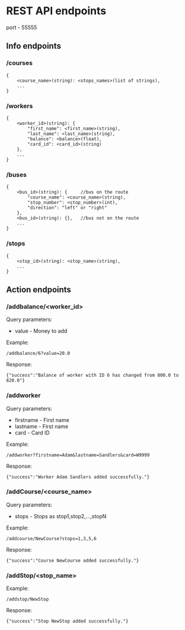 # REST API endpoints
port - 55555

## Info endpoints

### /courses
    {
        <course_name>(string): <stops_names>(list of strings),
        ...
    }

### /workers
    {
        <worker_id>(string): {
            "first_name": <first_name>(string),
            "last_name": <last_name>(string),
            "balance": <balance>(float),
            "card_id": <card_id>(string)
        },
        ...
    }

### /buses
    {  
        <bus_id>(string): {     //bus on the route
            "course_name": <course_name>(string),
            "stop_number": <stop_number>(int),
            "direction": "left" or "right"
        },
        <bus_id>(string): {},   //bus not on the route
        ...
    }

### /stops
    {  
        <stop_id>(string): <stop_name>(string),
        ...
    }

## Action endpoints

### /addbalance/<worker_id>
Query parameters:
* value - Money to add

Example:

    /addbalance/6?value=20.0

Response:

    {"success":"Balance of worker with ID 6 has changed from 800.0 to 820.0"}

### /addworker
Query parameters:
* firstname - First name
* lastname - First name
* card - Card ID

Example:

    /addworker?firstname=Adam&lastname=Sandlers&card=W9999

Response:

    {"success":"Worker Adam Sandlers added successfully."}

### /addCourse/<course_name>
Query parameters:
* stops - Stops as stop1,stop2,...,stopN

Example:

    /addcourse/NewCourse?stops=1,3,5,6

Response:

    {"success":"Course NewCourse added successfully."}

### /addStop/<stop_name>

Example:

    /addstop/NewStop

Response:

    {"success":"Stop NewStop added successfully."}